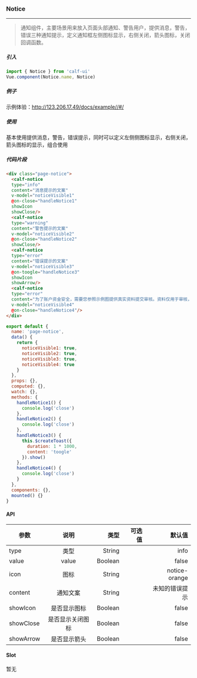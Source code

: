 ### Notice

---

> 通知组件，主要场景用来放入页面头部通知、警告用户，提供消息，警告，错误三种通知提示，定义通知框左侧图标显示，右侧关闭，箭头图标，关闭回调函数。

##### 引入

```javascript
import { Notice } from 'calf-ui'
Vue.component(Notice.name, Notice)
```

##### 例子

示例体验：http://123.206.17.49/docs/example//#/

##### 使用

基本使用提供消息，警告，错误提示，同时可以定义左侧侧图标显示，右侧关闭，箭头图标的显示，组合使用

##### 代码片段

```html
<div class="page-notice">
  <calf-notice
  type="info"
  content="消息提示的文案"
  v-model="noticeVisible1"
  @on-close="handleNotice1"
  showIcon
  showClose/>
  <calf-notice
  type="warning"
  content="警告提示的文案"
  v-model="noticeVisible2"
  @on-close="handleNotice2"
  showClose/>
  <calf-notice
  type="error"
  content="错误提示的文案"
  v-model="noticeVisible3"
  @on-toogle="handleNotice3"
  showIcon
  showArrow/>
  <calf-notice
  type="error"
  content="为了账户资金安全，需要您参照示例图提供真实资料提交审核。资料仅用于审核，我们将为您严格保密。"
  v-model="noticeVisible4"
  @on-close="handleNotice4"/>
</div>
```

```javascript
export default {
  name: 'page-notice',
  data() {
    return {
      noticeVisible1: true,
      noticeVisible2: true,
      noticeVisible3: true,
      noticeVisible4: true
    }
  },
  props: {},
  computed: {},
  watch: {},
  methods: {
    handleNotice1() {
      console.log('close')
    },
    handleNotice2() {
      console.log('close')
    },
    handleNotice3() {
      this.$createToast({
        duration: 1 * 1000,
        content: 'toogle'
      }).show()
    },
    handleNotice4() {
      console.log('close')
    }
  },
  components: {},
  mounted() {}
}
```

#### API

| 参数      |       说明       |    类型 | 可选值 |         默认值 |
| --------- | :--------------: | ------: | -----: | -------------: |
| type      |       类型       |  String |        |           info |
| value     |      value       | Boolean |        |          false |
| icon      |       图标       |  String |        |  notice-orange |
| content   |     通知文案     |  String |        | 未知的错误提示 |
| showIcon  |   是否显示图标   | Boolean |        |          false |
| showClose | 是否显示关闭图标 | Boolean |        |          false |
| showArrow |   是否显示箭头   | Boolean |        |          false |

#### Slot

暂无
